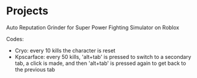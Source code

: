 # Projects

Auto Reputation Grinder for Super Power Fighting Simulator on Roblox

Codes:
- Cryo: every 10 kills the character is reset
- Kpscarface: every 50 kills, 'alt+tab' is pressed to switch to a secondary tab, a click is made, and then 'alt+tab' is pressed again to get back to the previous tab
